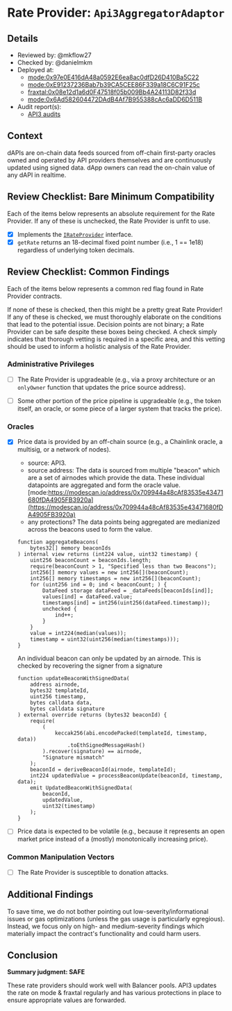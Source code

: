 # Rate Provider: `Api3AggregatorAdaptor`

## Details
- Reviewed by: @mkflow27
- Checked by: @danielmkm
- Deployed at:
    - [mode:0x97e0E416dA48a0592E6ea8ac0dfD26D410Ba5C22](https://modescan.io/address/0x97e0E416dA48a0592E6ea8ac0dfD26D410Ba5C22/contract/34443/code)
    - [mode:0xE91237236Bab7b39CA5CEE86F339a18C6C91F25c](https://explorer.mode.network/address/0xE91237236Bab7b39CA5CEE86F339a18C6C91F25c?tab=contract)
    - [fraxtal:0x08e12d1a6d0F47518f05b009Bb4A24113D82f33d](https://fraxscan.com/address/0x08e12d1a6d0F47518f05b009Bb4A24113D82f33d#readContract)
    - [mode:0x6Ad582604472DAdB4Af7B955388cAc6aDD6D511B](https://explorer.mode.network/address/0x6Ad582604472DAdB4Af7B955388cAc6aDD6D511B?tab=read_contract)
- Audit report(s):
    - [API3 audits](https://dapi-docs.api3.org/reference/dapis/understand/security.html)

## Context
dAPIs are on-chain data feeds sourced from off-chain first-party oracles owned and operated by API providers themselves and are continuously updated using signed data. dApp owners can read the on-chain value of any dAPI in realtime.

## Review Checklist: Bare Minimum Compatibility
Each of the items below represents an absolute requirement for the Rate Provider. If any of these is unchecked, the Rate Provider is unfit to use.

- [x] Implements the [`IRateProvider`](https://github.com/balancer/balancer-v2-monorepo/blob/bc3b3fee6e13e01d2efe610ed8118fdb74dfc1f2/pkg/interfaces/contracts/pool-utils/IRateProvider.sol) interface.
- [x] `getRate` returns an 18-decimal fixed point number (i.e., 1 == 1e18) regardless of underlying token decimals.

## Review Checklist: Common Findings
Each of the items below represents a common red flag found in Rate Provider contracts.

If none of these is checked, then this might be a pretty great Rate Provider! If any of these is checked, we must thoroughly elaborate on the conditions that lead to the potential issue. Decision points are not binary; a Rate Provider can be safe despite these boxes being checked. A check simply indicates that thorough vetting is required in a specific area, and this vetting should be used to inform a holistic analysis of the Rate Provider.

### Administrative Privileges
- [ ] The Rate Provider is upgradeable (e.g., via a proxy architecture or an `onlyOwner` function that updates the price source address).

- [ ] Some other portion of the price pipeline is upgradeable (e.g., the token itself, an oracle, or some piece of a larger system that tracks the price). 

### Oracles
- [x] Price data is provided by an off-chain source (e.g., a Chainlink oracle, a multisig, or a network of nodes).
    - source: API3.
    - source address: The data is sourced from multiple "beacon" which are a set of airnodes which provide the data. These individual datapoints are aggregated and form the oracle value. [mode:https://modescan.io/address/0x709944a48cAf83535e43471680fDA4905FB3920a](https://modescan.io/address/0x709944a48cAf83535e43471680fDA4905FB3920a)
    - any protections? The data points being aggregated are medianized across the beacons used to form the value.
    ```solidity
    function aggregateBeacons(
        bytes32[] memory beaconIds
    ) internal view returns (int224 value, uint32 timestamp) {
        uint256 beaconCount = beaconIds.length;
        require(beaconCount > 1, "Specified less than two Beacons");
        int256[] memory values = new int256[](beaconCount);
        int256[] memory timestamps = new int256[](beaconCount);
        for (uint256 ind = 0; ind < beaconCount; ) {
            DataFeed storage dataFeed = _dataFeeds[beaconIds[ind]];
            values[ind] = dataFeed.value;
            timestamps[ind] = int256(uint256(dataFeed.timestamp));
            unchecked {
                ind++;
            }
        }
        value = int224(median(values));
        timestamp = uint32(uint256(median(timestamps)));
    }
    ```
    An individual beacon can only be updated by an airnode. This is checked by recovering the signer from a signature
    ```solidity
    function updateBeaconWithSignedData(
        address airnode,
        bytes32 templateId,
        uint256 timestamp,
        bytes calldata data,
        bytes calldata signature
    ) external override returns (bytes32 beaconId) {
        require(
            (
                keccak256(abi.encodePacked(templateId, timestamp, data))
                    .toEthSignedMessageHash()
            ).recover(signature) == airnode,
            "Signature mismatch"
        );
        beaconId = deriveBeaconId(airnode, templateId);
        int224 updatedValue = processBeaconUpdate(beaconId, timestamp, data);
        emit UpdatedBeaconWithSignedData(
            beaconId,
            updatedValue,
            uint32(timestamp)
        );
    }
    ```

- [ ] Price data is expected to be volatile (e.g., because it represents an open market price instead of a (mostly) monotonically increasing price).

### Common Manipulation Vectors
- [ ] The Rate Provider is susceptible to donation attacks.


## Additional Findings
To save time, we do not bother pointing out low-severity/informational issues or gas optimizations (unless the gas usage is particularly egregious). Instead, we focus only on high- and medium-severity findings which materially impact the contract's functionality and could harm users.

## Conclusion
**Summary judgment: SAFE**

These rate providers should work well with Balancer pools. API3 updates the rate on mode & fraxtal regularly and has various protections in place to ensure appropriate values are forwarded.
